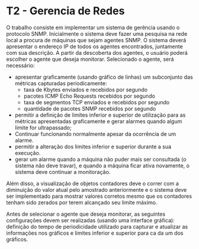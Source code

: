 # T2 - Gerencia de Redes

O  trabalho  consiste  em implementar  um sistema  de  gerência  usando o  protocolo SNMP. 
Inicialmente  o  sistema  deve  fazer  uma  pesquisa  na  rede  local  a  procura de máquinas que sejam agentes SNMP. O sistema deverá apresentar o endereço IP de todos os agentes encontrados, juntamente com sua descrição.
A partir da descoberta dos agentes, o usuário poderá escolher o agente que deseja monitorar. Selecionado o agente, será necessário:

* apresentar  graficamente (usando  gráfico  de  linhas) um  subconjunto  das  métricas capturadas periodicamente:
  * taxa de Kbytes enviados e recebidos por segundo
  * pacotes ICMP Echo Requests recebidos por segundo
  * taxa de segmentos TCP enviados e recebidos por segundo
  * quantidade de pacotes SNMP recebidos por segundo
* permitir  a  definição  de  limites  inferior  e  superior  de  utilização  para  as  métricas apresentadas graficamente e gerar alarmes quando algum limite for ultrapassado;
* Continuar funcionando normalmente apesar da ocorrência de um alarme.
* permitir a alteração dos limites inferior e superior durante a sua execução.
* gerar um alarme quando a máquina não puder mais ser consultada (o sistema não deve travar), e quando a máquina ficar ativa novamente, o sistema deve continuar a monitoração.

Além disso, a  visualização de objetos contadores deve o correr com a diminuição do  valor  atual  pelo  amostrado  anteriormente  e o  sistema  deve  ser implementado para mostrar  valores  corretos  mesmo  que  os  contadores  tenham  sido  zerados  por  terem alcançado seu limite máximo.

Antes de  selecionar  o  agente  que  deseja monitorar,  as  seguintes  configurações devem ser realizadas (usando uma interface gráfica): definição do tempo de  periodicidade utilizado para capturar e atualizar as informações nos gráficos e limites inferior e superior para ca da um dos gráficos.
